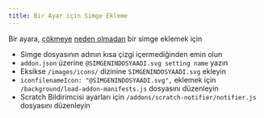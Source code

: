 ```yaml
---
title: Bir Ayar için Simge Ekleme
---
```

Bir ayara, [çökmeye](https://github.com/ScratchAddons/ScratchAddons/commit/ead64b9da1434e7ed593c141cba7b02addd70a54) [neden olmadan](https://github.com/ScratchAddons/ScratchAddons/pull/1529) bir simge eklemek için

- Simge dosyasının adının kısa çizgi içermediğinden emin olun
- `addon.json` üzerine `@SIMGENINDOSYAADI.svg setting name` yazın
- Eksikse `/images/icons/` dizinine `SIMGENINDOSYAADI.svg` ekleyin
- `iconfilenameIcon: "@SIMGENINDOSYAADI.svg",` eklemek için `/background/load-addon-manifests.js` dosyasını düzenleyin
- Scratch Bildirimcisi ayarları için `/addons/scratch-notifier/notifier.js` dosyasını düzenleyin